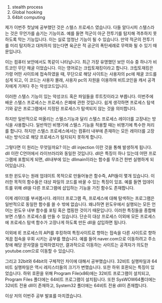 1. stealth process
2. Global hooking
3. 64bit computing

제가 이번주 첫날에 공부했던 것은 스텔스 프로세스 였습니다.
다들 알다시피 스텔스라는 것은 무언가를 숨기는 기능이죠. 
예를 들면 적군이 아군 전투기를 탐지해 격추하지 못하도록 막는 기능입니다. 
이는 실로 엄청난 기능이 될 수 있습니다. 만약 적군의 전투기를 미리 탐지하고 대처하지 않는다면
육군은 적 공군의 폭탄세례로 무력화 될 수 있기 때문입니다.

이는 컴퓨터 보안에서도 똑같이 나타납니다.
최근 가장 유명했던 보안 이슈 중 하나가 비트코인 무단 채굴 이었습니다.
이는 영어로는 크립토재킹이라고 합니다. 크립토재킹은 가령 어떤 사이트에 접속하였을 때,
무단으로 해당 사이트는 사용자의 pc에 채굴 코드를 심게 되고, 이 코드는 사용자 몰래, 사용자 pc의 자원을 
이용하여 비트코인을 캐서 공격자에게 가져다 주는 악성코드입니다.

이러한 스텔스 기능이 있는 악성코드 혹은 파일들을 루트킷이라고 부릅니다. 
이번주에 배운 스텔스 프로세스는 프로세스 은폐에 관한 것입니다. 쉽게 생각하면 프로세스 탐색기와 같은
프로그램에서 지정된 프로세스가 탐색되지 않는 것을 의미합니다. 

하지만 일반적으로 떠올리는 스텔스기능과 달리 스텔스 프로세스 레이더를 고장내는 방식을 사용합니다.
일반적인 비행기에 스텔스 기능을 적용할 때는 비행기에 특수한 처리를 합니다. 하지만 스텔스 프로세스에서는
컴퓨터 내부에 존재하는 모든 레이더를 고장내는 방식으로 해당 프로세스가 탐지되지 못하게 합니다.

그렇다면 이 원리는 무엇일까요? 이는 dll injection 이란 것을 통해 발생하게 됩니다.
dll 이란 C언어에서 라이브러리와 동일한 것입니다. dll은 특징이 하나 있는데 어떤 프로그램에 포함되게 되면, 
dll내부에 있는 dllmain이라는 함수를 무조건 한번 실행하게 되어있습니다. 

또한 윈도우는 원래 업데이트 목적으로 만들어놓은 함수즉, API들이 몇개 있습니다.
 이러한 목적의 함수들은 대상 파일의 코드를 바꿀 수 있는 특징이 있죠.  예를 들면 업데이트를 위해
 dll을 다른 프로그램에 삽입하는 기능을 가진 함수도 존재합니다. 

이제 레이더를 부셔봅시다. 레이더 프로그램 즉, 프로세스에 대해 탐색하는 프로그램은 일반적으로
동일한 함수를 쓸 수 밖에 없습니다. 왜냐하면 윈도우에서 실행되는 모든 언어는 윈도우 내부 함수를
포팅 혹은 랩핑한 것이기 때문입니다. 이러한 특징들을 종합해보면 스텔스 프로세스를 만들 수 있습니다.
단순히 대상 프로세스 이외에 모든 프로세스에 프로세스 탐색 함수가 고장나게 하도록 만든 dll을 삽입하면 됩니다.

이외에 IE 프로세스의 API를 후킹하여 특정사이트로 향하는 접속을 다른 사이트로 향하게끔 접속을 우회 시키는 
공부를 했습니다. 예를 들어 naver.com으로 이동하려고 주소창에 해당 문자열을 입력하였지만, 
결과적으로 이동하는 사이트는 공격자가 의도한 youtube.com으로 이동할 수 있습니다.

그리고 32bit와 64bit의 구체적인 차이에 대해서 공부했습니다. 32비트 실행파일과 64비트 실행파일은
역시 레지스터들의 크기가 변했습니다. 또한 하위 호환되는 특징이 있었습니다. 하위 호환을 위해
Program File(x86)에는 32비트 프로그램이 설치되고, Program Files 폴더에는 64비트 프로그램이 설치됩니다.
또한 SysWOW64폴더에는 32비트 전용 dll이 존재하고, System32 폴더에는 64비트 전용 dll이 존재합니다.
	
이상 저의 이번주 공부 발표를 마치겠습니다.
